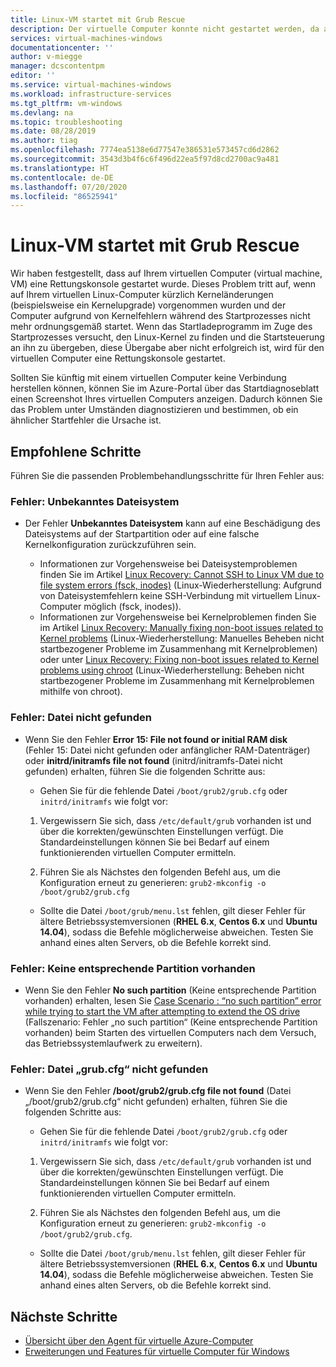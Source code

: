 ```yaml
---
title: Linux-VM startet mit Grub Rescue
description: Der virtuelle Computer konnte nicht gestartet werden, da auf ihm eine Rettungskonsole gestartet wurde.
services: virtual-machines-windows
documentationcenter: ''
author: v-miegge
manager: dcscontentpm
editor: ''
ms.service: virtual-machines-windows
ms.workload: infrastructure-services
ms.tgt_pltfrm: vm-windows
ms.devlang: na
ms.topic: troubleshooting
ms.date: 08/28/2019
ms.author: tiag
ms.openlocfilehash: 7774ea5138e6d77547e386531e573457cd6d2862
ms.sourcegitcommit: 3543d3b4f6c6f496d22ea5f97d8cd2700ac9a481
ms.translationtype: HT
ms.contentlocale: de-DE
ms.lasthandoff: 07/20/2020
ms.locfileid: "86525941"
---
```

# <a name="linux-vm-boots-to-grub-rescue"></a>Linux-VM startet mit Grub Rescue

Wir haben festgestellt, dass auf Ihrem virtuellen Computer (virtual machine, VM) eine Rettungskonsole gestartet wurde. Dieses Problem tritt auf, wenn auf Ihrem virtuellen Linux-Computer kürzlich Kerneländerungen (beispielsweise ein Kernelupgrade) vorgenommen wurden und der Computer aufgrund von Kernelfehlern während des Startprozesses nicht mehr ordnungsgemäß startet. Wenn das Startladeprogramm im Zuge des Startprozesses versucht, den Linux-Kernel zu finden und die Startsteuerung an ihn zu übergeben, diese Übergabe aber nicht erfolgreich ist, wird für den virtuellen Computer eine Rettungskonsole gestartet.

Sollten Sie künftig mit einem virtuellen Computer keine Verbindung herstellen können, können Sie im Azure-Portal über das Startdiagnoseblatt einen Screenshot Ihres virtuellen Computers anzeigen. Dadurch können Sie das Problem unter Umständen diagnostizieren und bestimmen, ob ein ähnlicher Startfehler die Ursache ist.

## <a name="recommended-steps"></a>Empfohlene Schritte

Führen Sie die passenden Problembehandlungsschritte für Ihren Fehler aus:

### <a name="error---unknown-filesystem"></a>Fehler: Unbekanntes Dateisystem

* Der Fehler **Unbekanntes Dateisystem** kann auf eine Beschädigung des Dateisystems auf der Startpartition oder auf eine falsche Kernelkonfiguration zurückzuführen sein.

   * Informationen zur Vorgehensweise bei Dateisystemproblemen finden Sie im Artikel [Linux Recovery: Cannot SSH to Linux VM due to file system errors (fsck, inodes)](/archive/blogs/linuxonazure/linux-recovery-cannot-ssh-to-linux-vm-due-to-file-system-errors-fsck-inodes) (Linux-Wiederherstellung: Aufgrund von Dateisystemfehlern keine SSH-Verbindung mit virtuellem Linux-Computer möglich (fsck, inodes)).
   * Informationen zur Vorgehensweise bei Kernelproblemen finden Sie im Artikel [Linux Recovery: Manually fixing non-boot issues related to Kernel problems](/archive/blogs/linuxonazure/linux-recovery-manually-fixing-non-boot-issues-related-to-kernel-problems) (Linux-Wiederherstellung: Manuelles Beheben nicht startbezogener Probleme im Zusammenhang mit Kernelproblemen) oder unter [Linux Recovery: Fixing non-boot issues related to Kernel problems using chroot](/archive/blogs/linuxonazure/linux-recovery-fixing-non-boot-issues-related-to-kernel-problems-using-chroot) (Linux-Wiederherstellung: Beheben nicht startbezogener Probleme im Zusammenhang mit Kernelproblemen mithilfe von chroot).
   
### <a name="error---file-not-found"></a>Fehler: Datei nicht gefunden

* Wenn Sie den Fehler **Error 15: File not found or initial RAM disk** (Fehler 15: Datei nicht gefunden oder anfänglicher RAM-Datenträger) oder **initrd/initramfs file not found** (initrd/initramfs-Datei nicht gefunden) erhalten, führen Sie die folgenden Schritte aus:

    * Gehen Sie für die fehlende Datei `/boot/grub2/grub.cfg` oder `initrd/initramfs` wie folgt vor:

    1. Vergewissern Sie sich, dass `/etc/default/grub` vorhanden ist und über die korrekten/gewünschten Einstellungen verfügt. Die Standardeinstellungen können Sie bei Bedarf auf einem funktionierenden virtuellen Computer ermitteln.

    2. Führen Sie als Nächstes den folgenden Befehl aus, um die Konfiguration erneut zu generieren: `grub2-mkconfig -o /boot/grub2/grub.cfg`

   * Sollte die Datei `/boot/grub/menu.lst` fehlen, gilt dieser Fehler für ältere Betriebssystemversionen (**RHEL 6.x**, **Centos 6.x** und **Ubuntu 14.04**), sodass die Befehle möglicherweise abweichen. Testen Sie anhand eines alten Servers, ob die Befehle korrekt sind.

### <a name="error---no-such-partition"></a>Fehler: Keine entsprechende Partition vorhanden

* Wenn Sie den Fehler **No such partition** (Keine entsprechende Partition vorhanden) erhalten, lesen Sie [Case Scenario : “no such partition” error while trying to start the VM after attempting to extend the OS drive](/archive/blogs/shwetanayak/case-scenario-no-such-partition-error-while-trying-to-start-the-vm-after-attempting-to-extend-the-os-drive) (Fallszenario: Fehler „no such partition“ (Keine entsprechende Partition vorhanden) beim Starten des virtuellen Computers nach dem Versuch, das Betriebssystemlaufwerk zu erweitern).

### <a name="error---grubcfg-file-not-found"></a>Fehler: Datei „grub.cfg“ nicht gefunden

* Wenn Sie den Fehler **/boot/grub2/grub.cfg file not found** (Datei „/boot/grub2/grub.cfg“ nicht gefunden) erhalten, führen Sie die folgenden Schritte aus:

    * Gehen Sie für die fehlende Datei `/boot/grub2/grub.cfg` oder `initrd/initramfs` wie folgt vor:

    1. Vergewissern Sie sich, dass `/etc/default/grub` vorhanden ist und über die korrekten/gewünschten Einstellungen verfügt. Die Standardeinstellungen können Sie bei Bedarf auf einem funktionierenden virtuellen Computer ermitteln.

    2. Führen Sie als Nächstes den folgenden Befehl aus, um die Konfiguration erneut zu generieren: `grub2-mkconfig -o /boot/grub2/grub.cfg`.

   * Sollte die Datei `/boot/grub/menu.lst` fehlen, gilt dieser Fehler für ältere Betriebssystemversionen (**RHEL 6.x**, **Centos 6.x** und **Ubuntu 14.04**), sodass die Befehle möglicherweise abweichen. Testen Sie anhand eines alten Servers, ob die Befehle korrekt sind.

## <a name="next-steps"></a>Nächste Schritte

* [Übersicht über den Agent für virtuelle Azure-Computer](../extensions/agent-windows.md)
* [Erweiterungen und Features für virtuelle Computer für Windows](../extensions/features-windows.md)
